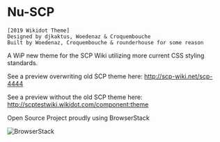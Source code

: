# Nu-SCP

    [2019 Wikidot Theme]
    Designed by djkaktus, Woedenaz & Croquembouche
    Built by Woedenaz, Croquembouche & rounderhouse for some reason
    
    
A WiP new theme for the SCP Wiki utilizing more current CSS styling standards.

See a preview overwriting old SCP theme here: http://scp-wiki.net/scp-4444

See a preview without the old SCP theme here: http://scptestwiki.wikidot.com/component:theme

Open Source Project proudly using BrowserStack

<div style="width:25vw;height:auto;>
    <a href="https://www.browserstack.com/">
        <img src="https://nu-scptheme.github.io/Nu-SCP/images/browserstack-logo-600x315.png" alt="BrowserStack">
    </a>
</div>
